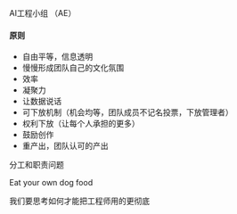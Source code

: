 AI工程小组   （AE）

#### 原则

* 自由平等，信息透明
* 慢慢形成团队自己的文化氛围
* 效率
* 凝聚力
* 让数据说话
* 可下放机制（机会均等，团队成员不记名投票，下放管理者）
* 权利下放（让每个人承担的更多）
* 鼓励创作
* 重产出，团队认可的产出

分工和职责问题

Eat your own dog food



我们要思考如何才能把工程师用的更彻底

